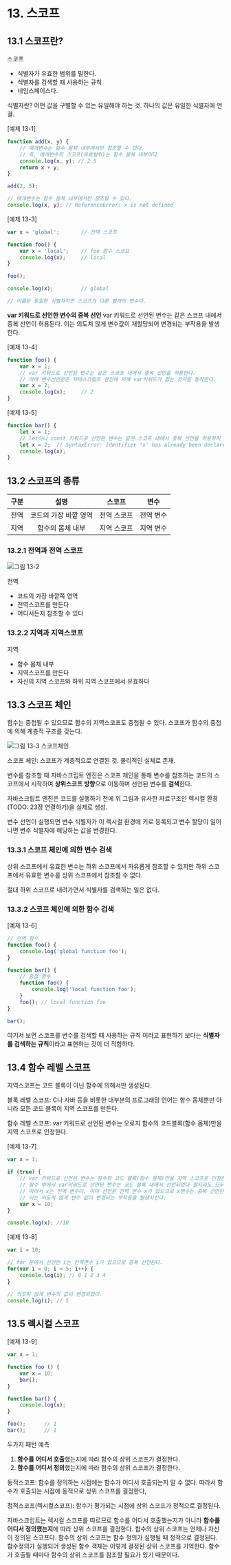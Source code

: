 # 13. 스코프

## 13.1 스코프란?

스코프

- 식별자가 유효한 범위를 말한다.
- 식별자를 검색할 때 사용하는 규칙
- 네임스페이스다.

식별자란? 어떤 값을 구별할 수 있는 유일해야 하는 것. 하나의 값은 유일한 식별자에 연결.

[예제 13-1]

```javascript
function add(x, y) {
    // 매개변수는 함수 몸체 내부에서만 참조할 수 있다.
    // 즉, 매개변수의 스코프(유효범위)는 함수 몸체 내부이다.
    console.log(x, y); // 2 5
    return x + y;
}

add(2, 5);

// 매개변수는 함수 몸체 내부에서만 참조할 수 있다.
console.log(x, y); // ReferenceError: x is not defined
```

[예제 13-3]

```javascript
var x = 'global';       // 전역 스코프

function foo() {
    var x = 'local';    // foo 함수 스코프
    console.log(x);     // local
}

foo();

console.log(x);         // global

// 이름은 동일한 식별자지만 스코프가 다른 별개의 변수다.
```

**var 키워드로 선언한 변수의 중복 선언**
var 키워드로 선언된 변수는 같은 스코프 내에서 중복 선언이 허용된다.
이는 의도치 않게 변수값이 재할당되어 변경되는 부작용을 발생한다.

[예제 13-4]

```javascript
function foo() {
    var x = 1;
    // var 키워드로 선언된 변수는 같은 스코프 내에서 중복 선언을 허용한다.
    // 아래 변수선언문은 자바스크립트 엔진에 의해 var키워드가 없는 것처럼 동작한다.
    var x = 2;
    console.log(x);     // 2
}
```

[예제 13-5]

```javascript
function bar() {
    let x = 1;
    // let이나 const 키워드로 선언된 변수는 같은 스코프 내에서 중복 선언을 허용하지 않는다.
    let x = 2;  // SyntaxError: Identifier 'x' has already been declared
    console.log(x);    
}
```

## 13.2 스코프의 종류

|구분|설명|스코프|변수|
|:---:|:---:|:---:|:---:|
|전역|코드의 가장 바깥 영역|전역 스코프|전역 변수|
|지역|함수의 몸체 내부|지역 스코프|지역 변수|

### 13.2.1 전역과 전역 스코프

![그림 13-2](../images/13-2.png)

전역

- 코드의 가장 바깥쪽 영역
- 전역스코프를 만든다
- 어디서든지 참조할 수 있다

### 13.2.2 지역과 지역스코프

지역

- 함수 몸체 내부
- 지역스코프를 만든다
- 자신의 지역 스코프와 하위 지역 스코프에서 유효하다
  
## 13.3 스코프 체인

함수는 중첩될 수 있으므로 함수의 지역스코프도 중첩될 수 있다.
스코프가 함수의 중첩에 의해 계층적 구조를 갖는다.

![그림 13-3 스코프체인](../images/13-3.png)

스코프 체인: 스코프가 계층적으로 연결된 것. 물리적인 실체로 존재.

변수를 참조할 때 자바스크립트 엔진은 스코프 체인을 통해 변수를 참조하는 코드의 스코프에서 시작하여 **상위스코프 방향**으로 이동하며 선언된 변수를 **검색**한다.

자바스크립트 엔진은 코드를 실행하기 전에 위 그림과 유사한 자료구조인 렉시컬 환경(TODO: 23장 연결하기)을 실제로 생성.

변수 선언이 실행되면 변수 식별자가 이 렉시컬 환경에 키로 등록되고 변수 할당이 일어나면 변수 식별자에 해당하는 값을 변경한다.

### 13.3.1 스코프 체인에 의한 변수 검색

상위 스코프에서 유효한 변수는 하위 스코프에서 자유롭게 참조할 수 있지만 하위 스코프에서 유효한 변수를 상위 스코프에서 참조할 수 없다.

절대 하위 스코프로 내려가면서 식별자를 검색하는 일은 없다.

### 13.3.2 스코프 체인에 의한 함수 검색

[예제 13-6]

```javascript
// 전역 함수
function foo() {
    console.log('global function foo');
}

function bar() {
    // 중첩 함수
    function foo() {
        console.log('local function foo');
    }
    foo(); // local function foo
}

bar();
```

여기서 보면 스코프를 변수를 검색할 때 사용하는 규칙 이라고 표현하기 보다는 **식별자를 검색하는 규칙**이라고 표현하는 것이 더 적합하다.

## 13.4 함수 레벨 스코프

지역스코프는 코드 블록이 아닌 함수에 의해서만 생성된다.

블록 레벨 스코프: C나 자바 등을 비롯한 대부분의 프로그래밍 언어는 함수 몸체뿐만 아니라 모든 코드 블록이 지역 스코프를 만든다.

함수 레벨 스코프: var 키워드로 선언된 변수는 오로지 함수의 코드블록(함수 몸체)만을 지역 스코프로 인정한다.

[예제 13-7]

```javascript
var x = 1;

if (true) {
    // var 키워드로 선언된 변수는 함수의 코드 블록(함수 몸체)만을 지역 스코프로 인정한다.
    // 함수 밖에서 var키워드로 선언된 변수는 코드 블록 내에서 선언되었다 할지라도 모두 전역 변수다.
    // 따라서 x는 전역 변수다. 이미 선언된 전역 변수 x가 있으므로 x변수는 중복 선언된다.
    // 이는 의도치 않게 변수 값이 변경되는 부작용을 발생시킨다.
    var x = 10;
}

console.log(x); //10
```

[예제 13-8]

```javascript
var i = 10;

// for 문에서 선언한 i는 전역변수 i가 있으므로 중복 선언된다.
for(var i = 0; i < 5; i++) {
    console.log(i); // 0 1 2 3 4
}

// 의도치 않게 변수의 값이 변경되었다.
console.log(i); // 5
```

## 13.5 렉시컬 스코프

[예제 13-9]

```javascript
var x = 1;

function foo () {
    var x = 10;
    bar();
}

function bar() {
    console.log(x);
}

foo();      // 1
bar();      // 1
```

두가지 패턴 예측

1. **함수를 어디서 호출**했는지에 따라 함수의 상위 스코프가 결정한다.
2. **함수를 어디서 정의**했는지에 따라 함수의 상위 스코프가 결정한다.

동적스코프: 함수를 정의하는 시점에는 함수가 어디서 호출되는지 알 수 없다. 따라서 함수가 호출되는 시점에 동적으로 상위 스코프를 결정한다,

정적스코프(렉시컬스코프): 함수가 평가되는 시점에 상위 스코프가 정적으로 결정된다.

자바스크립트는 렉시컬 스코프를 따르므로 함수를 어디서 호출했는지가 아니라 **함수를 어디서 정의했는지**에 따라 상위 스코프를 결정한다.
함수의 상위 스코프는 언제나 자신이 정의된 스코프다.
함수의 상위 스코프는 함수 정의가 실행될 때 정적으로 결정된다.
함수정의가 실행되어 생성된 함수 객체는 이렇게 결정된 상위 스코프를 기억한다.
함수가 호출될 때마다 함수의 상위 스코프를 참조할 필요가 있기 때문이다.